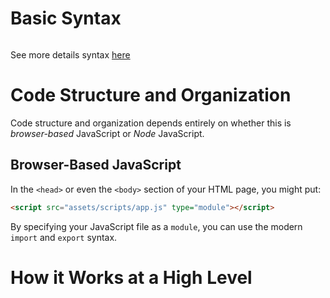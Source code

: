 # Basic Syntax

```js
```

See more details syntax [here](https://learnxinyminutes.com/javascript/)

# Code Structure and Organization

Code structure and organization depends entirely on whether this is _browser-based_ JavaScript or _Node_ JavaScript.

## Browser-Based JavaScript

In the `<head>` or even the `<body>` section of your HTML page, you might put:

```html
<script src="assets/scripts/app.js" type="module"></script>
```

By specifying your JavaScript file as a `module`, you can use the modern `import` and `export` syntax.

# How it Works at a High Level
